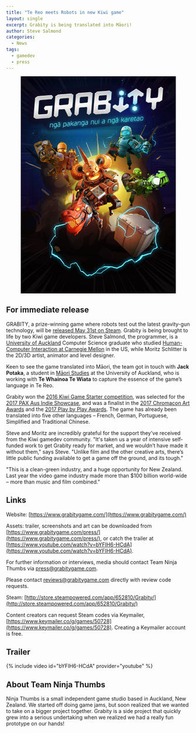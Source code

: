 ```yaml
---
title: "Te Reo meets Robots in new Kiwi game"
layout: single
excerpt: Grabity is being translated into Māori!
author: Steve Salmond
categories:
  - News
tags:
  - gamedev
  - press
---
```


<figure>
    <a href="/assets/images/Grabity_BoxArtTeReo.jpg"><img src="/assets/images/Grabity_BoxArtTeReo.jpg"></a>
</figure>

## For immediate release

GRABITY, a prize-winning game where robots test out the latest gravity-gun technology, will be [released May 31st on Steam](http://store.steampowered.com/app/652810/Grabity/).  Grabity is being brought to life by two Kiwi game developers. Steve Salmond, the programmer, is a [University of Auckland](https://www.auckland.ac.nz/en.html) Computer Science graduate who studied [Human-Computer Interaction at Carnegie Mellon](https://www.hcii.cmu.edu/) in the US, while Moritz Schlitter is the 2D/3D artist, animator and
level designer. 

Keen to see the game translated into Māori, the team got in touch with **Jack Potaka**, a student in [Māori Studies](http://www.arts.auckland.ac.nz/en/about/schools-in-the-faculty-of-arts/te-wananga-o-waipapa/maori-studies.html) at the University of Auckland, who is working with **Te Whainoa Te Wiata** to capture the essence of the game’s language in Te Reo.

Grabity won the [2016 Kiwi Game Starter competition](https://nzgda.com/kiwi-game-starter-2016/), was selected for the [2017 PAX Aus Indie Showcase](http://aus.paxsite.com/indie/archive?year=2017), and was a finalist in the [2017 Chromacon Art Awards](https://chromacon.co.nz/art-awards/) and the [2017 Play by Play Awards](https://playbyplay.co.nz/2017-finalists/). The game has already been translated into five other languages – French, German,
Portuguese, Simplified and Traditional Chinese. 

Steve and Moritz are incredibly grateful for the support they've received from the Kiwi gamedev community. "It's taken us a year of intensive self-funded work to get Grabity ready for market, and we wouldn’t have made it without them," says Steve. "Unlike film and the other creative
arts, there’s little public funding available to get a game off the ground, and its tough."

"This is a clean-green industry, and a huge opportunity for New Zealand. Last year the video game industry made more than $100 billion world-wide – more than music and film combined."


## Links

Website: [https://www.grabitygame.com/](https://www.grabitygame.com/)

Assets: trailer, screenshots and art can be downloaded from [https://www.grabitygame.com/press/](https://www.grabitygame.com/press/), or catch the trailer at [https://www.youtube.com/watch?v=bYFIH6-HCdA](https://www.youtube.com/watch?v=bYFIH6-HCdA). 

For further information or interviews, media should contact Team Ninja Thumbs via [press@grabitygame.com](mailto:press@grabitygame.com).

Please contact [reviews@grabitygame.com](mailto:reviews@grabitygame.com) directly with review code requests.

Steam: [http://store.steampowered.com/app/652810/Grabity/](http://store.steampowered.com/app/652810/Grabity/)

Content creators can request Steam codes via Keymailer, [https://www.keymailer.co/g/games/50728](https://www.keymailer.co/g/games/50728). Creating a Keymailer account is free.

## Trailer

{% include video id="bYFIH6-HCdA" provider="youtube" %}


## About Team Ninja Thumbs

Ninja Thumbs is a small independent game studio based in Auckland, New Zealand. We started off doing game jams, but soon realized that we wanted to take on a bigger project together. Grabity is a side project that quickly grew into a serious undertaking when we realized we had a really fun prototype on our hands!